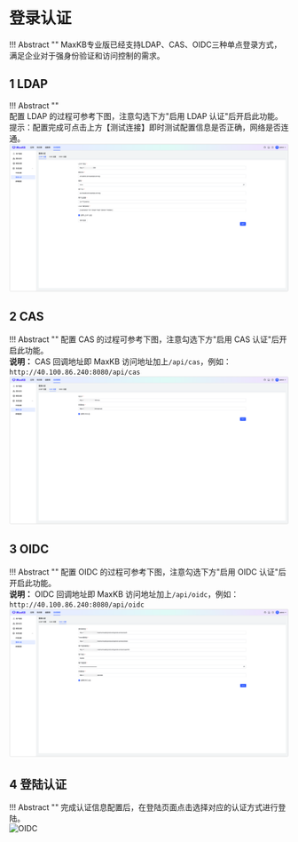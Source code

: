 # 登录认证
!!! Abstract "" 
    MaxKB专业版已经支持LDAP、CAS、OIDC三种单点登录方式，满足企业对于强身份验证和访问控制的需求。

## 1 LDAP

!!! Abstract ""  
    配置 LDAP 的过程可参考下图，注意勾选下方"启用 LDAP 认证"后开启此功能。     
    提示：配置完成可点击上方【测试连接】即时测试配置信息是否正确，网络是否连通。    
![LDAP](../../img/system/LDAP.png)


## 2 CAS

!!! Abstract ""
    配置 CAS 的过程可参考下图，注意勾选下方"启用 CAS 认证"后开启此功能。    
    **说明：** CAS 回调地址即 MaxKB 访问地址加上`/api/cas`，例如：`http://40.100.86.240:8080/api/cas`
![CAS](../../img/system/CAS.png)


## 3 OIDC

!!! Abstract ""
    配置 OIDC 的过程可参考下图，注意勾选下方"启用 OIDC 认证"后开启此功能。   
    **说明：** OIDC 回调地址即 MaxKB 访问地址加上`/api/oidc`，例如：`http://40.100.86.240:8080/api/oidc`
![OIDC](../../img/system/OIDC.png)

## 4 登陆认证

!!! Abstract ""
    完成认证信息配置后，在登陆页面点击选择对应的认证方式进行登陆。         
![OIDC](../../img/system/auth_login.png)
